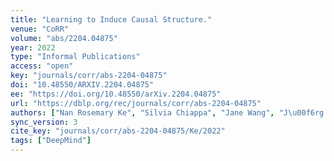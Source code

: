 ```yaml
---
title: "Learning to Induce Causal Structure."
venue: "CoRR"
volume: "abs/2204.04875"
year: 2022
type: "Informal Publications"
access: "open"
key: "journals/corr/abs-2204-04875"
doi: "10.48550/ARXIV.2204.04875"
ee: "https://doi.org/10.48550/arXiv.2204.04875"
url: "https://dblp.org/rec/journals/corr/abs-2204-04875"
authors: ["Nan Rosemary Ke", "Silvia Chiappa", "Jane Wang", "J\u00f6rg Bornschein", "Theophane Weber", "Anirudh Goyal", "Matthew M. Botvinick", "Michael Mozer", "Danilo Jimenez Rezende"]
sync_version: 3
cite_key: "journals/corr/abs-2204-04875/Ke/2022"
tags: ["DeepMind"]
---
```

